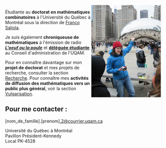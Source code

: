<img style="float: right;" src="photo_Nadia.jpg" title="En présentant la topologie du Cloud Gate à des élèves, à Chicago.">

Étudiante au **doctorat en mathématiques combinatoires** à l'Université du Québec à Montréal sous la direction de [Franco Saliola](http://lacim.uqam.ca/~saliola/).


Je suis également **chroniqueuse de mathématiques** à l'émission de radio **[_L'oeuf ou la poule_](http://www.loeufoulapoule.org)** et **[déléguée étudiante](http://www.ca-uqam.info)** au Conseil  d'administration de l'UQAM.

Pour en connaître davantage sur mon **projet de doctorat** et mes projets de recherche, consulter la section [Recherche](recherche). Pour connaître mes **activités de diffusion des mathématiques vers un public plus général**, voir la section [Vulgarisation](vulgarisation).

## Pour me contacter :

[nom_de_famille].[prenom].2@courrier.uqam.ca

Université du Québec à Montréal <br />
Pavillon Président-Kennedy  <br />
Local PK-4528
